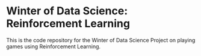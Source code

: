 # Winter of Data Science: Reinforcement Learning

This is the code repository for the Winter of Data Science Project on playing games using Reinforcement Learning.
